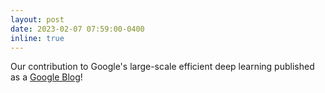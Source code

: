```yaml
---
layout: post
date: 2023-02-07 07:59:00-0400
inline: true
---
```

Our contribution to Google's large-scale efficient deep learning published as a [Google Blog](https://ai.googleblog.com/2023/02/google-research-2022-beyond-algorithms.html)!